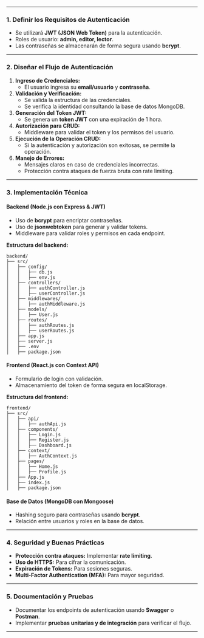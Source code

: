 
---

### **1. Definir los Requisitos de Autenticación**
   - Se utilizará **JWT (JSON Web Token)** para la autenticación.
   - Roles de usuario: **admin, editor, lector**.
   - Las contraseñas se almacenarán de forma segura usando **bcrypt**.

---

### **2. Diseñar el Flujo de Autenticación**
   1. **Ingreso de Credenciales:**
      - El usuario ingresa su **email/usuario** y **contraseña**.
   2. **Validación y Verificación:**
      - Se valida la estructura de las credenciales.
      - Se verifica la identidad consultando la base de datos MongoDB.
   3. **Generación del Token JWT:**
      - Se genera un **token JWT** con una expiración de 1 hora.
   4. **Autorización para CRUD:**
      - Middleware para validar el token y los permisos del usuario.
   5. **Ejecución de la Operación CRUD:**
      - Si la autenticación y autorización son exitosas, se permite la operación.
   6. **Manejo de Errores:**
      - Mensajes claros en caso de credenciales incorrectas.
      - Protección contra ataques de fuerza bruta con rate limiting.

---

### **3. Implementación Técnica**

#### **Backend (Node.js con Express & JWT)**
  - Uso de **bcrypt** para encriptar contraseñas.
  - Uso de **jsonwebtoken** para generar y validar tokens.
  - Middleware para validar roles y permisos en cada endpoint.

**Estructura del backend:**
```
backend/
├── src/
│   ├── config/
│   │   ├── db.js
│   │   ├── env.js
│   ├── controllers/
│   │   ├── authController.js
│   │   ├── userController.js
│   ├── middlewares/
│   │   ├── authMiddleware.js
│   ├── models/
│   │   ├── User.js
│   ├── routes/
│   │   ├── authRoutes.js
│   │   ├── userRoutes.js
│   ├── app.js
│   ├── server.js
│   ├── .env
│   ├── package.json
```

#### **Frontend (React.js con Context API)**
  - Formulario de login con validación.
  - Almacenamiento del token de forma segura en localStorage.

**Estructura del frontend:**
```
frontend/
├── src/
│   ├── api/
│   │   ├── authApi.js
│   ├── components/
│   │   ├── Login.js
│   │   ├── Register.js
│   │   ├── Dashboard.js
│   ├── context/
│   │   ├── AuthContext.js
│   ├── pages/
│   │   ├── Home.js
│   │   ├── Profile.js
│   ├── App.js
│   ├── index.js
│   ├── package.json
```

#### **Base de Datos (MongoDB con Mongoose)**
  - Hashing seguro para contraseñas usando **bcrypt**.
  - Relación entre usuarios y roles en la base de datos.

---

### **4. Seguridad y Buenas Prácticas**
   - **Protección contra ataques:** Implementar **rate limiting**.
   - **Uso de HTTPS:** Para cifrar la comunicación.
   - **Expiración de Tokens:** Para sesiones seguras.
   - **Multi-Factor Authentication (MFA):** Para mayor seguridad.

---

### **5. Documentación y Pruebas**
   - Documentar los endpoints de autenticación usando **Swagger** o **Postman**.
   - Implementar **pruebas unitarias y de integración** para verificar el flujo.

---


